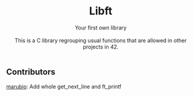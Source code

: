 # <h1 align="center">Libft</h1>
<p align="center">
Your first own library<br />
<br>
This is a C library regrouping usual functions that are allowed in other projects in 42.<br>
<br>

## Contributors
[marubio](https://github.com/marinarrubio): Add whole get_next_line and ft_printf </br>


</p>
